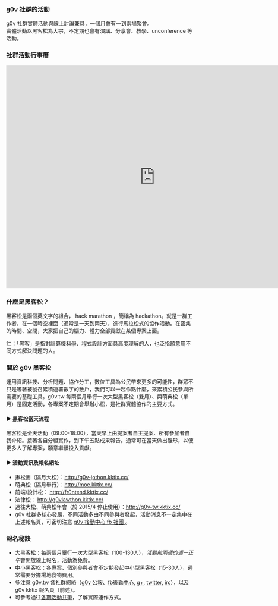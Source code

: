 ### g0v 社群的活動
g0v 社群實體活動與線上討論兼具，一個月會有一到兩場聚會。<br>
實體活動以黑客松為大宗，不定期也會有演講、分享會、教學、unconference 等活動。

### 社群活動行事曆
<iframe src="https://www.google.com/calendar/embed?src=cpcf6iv5pt9l6gl2ue3svo63e8%40group.calendar.google.com&ctz=Asia/Taipei" style="border: 0" width="800" height="600" frameborder="0" scrolling="no"></iframe>


### 什麼是黑客松？
黑客松是兩個英文字的組合， hack marathon ，簡稱為 hackathon。就是一群工作者，在一個時空裡面（通常是一天到兩天），進行馬拉松式的協作活動。在密集的時間、空間，大家把自己的腦力、體力全部貢獻在某個專案上面。

註：「黑客」是指對計算機科學、程式設計方面具高度理解的人，也泛指願意用不同方式解決問題的人。

### 關於 g0v 黑客松
運用資訊科技、分析問題、協作分工，數位工具為公民帶來更多的可能性，群眾不只是等著被號召累積連署數字的散戶，我們可以一起作點什麼，來累積公民參與所需要的基礎工具。g0v.tw 每兩個月舉行一次大型黑客松（雙月）、與萌典松（單月）是固定活動，各專案不定期會舉辦小松，是社群實體協作的主要方式。

#### ▶ 黑客松當天流程

黑客松是全天活動（09:00-18:00），當天早上由提案者自主提案、所有參加者自我介紹。接著各自分組實作，到下午五點成果報告。通常可在當天做出雛形，以便更多人了解專案，願意繼續投入貢獻。

#### ▶ 活動資訊及報名網址

* 揪松團（隔月大松）：http://g0v-jothon.kktix.cc/
* 萌典松（隔月舉行）：http://moe.kktix.cc/
* 前端/設計松： http://fr0ntend.kktix.cc/
* 法律松： http://g0vlawthon.kktix.cc/
* 過往大松、萌典松年會（於 2015/4 停止使用）：http://g0v-tw.kktix.cc/
* g0v 社群多核心發展，不同活動多由不同參與者發起，活動消息不一定集中在上述報名頁，可密切注意 [g0v 後勤中心 fb 社團 ](https://www.facebook.com/groups/g0v.general/)。


### 報名秘訣

* 大黑客松：每兩個月舉行一次大型黑客松（100-130人），*活動前兩週的週一正午*會開放線上報名，活動為免費。
* 中小黑客松：各專案、個別參與者會不定期發起中小型黑客松（15-30人），通常需要分擔場地食物費用。
* 多注意 g0v.tw 各社群網絡（[g0v 公報](http://g0v.tw/zh-TW/communique.html)、[fb後勤中心](https://www.facebook.com/groups/g0v.general/), [g+](https://plus.google.com/+g0vTW/posts), [twitter](https://twitter.com/g0vtw), [irc](http://hack.g0v.tw/irc)），以及 g0v kktix 報名頁（前述）。
* 可參考過往[各期活動共筆](http://hack.g0v.tw)，了解實際運作方式。


